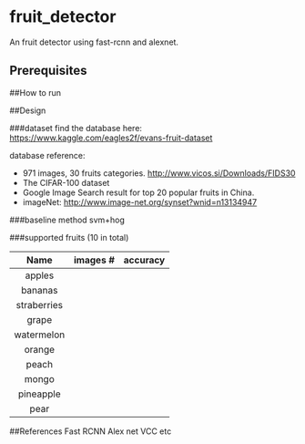 # fruit_detector
An fruit detector using fast-rcnn and alexnet.

## Prerequisites

##How to run

##Design

###dataset
find the database here: https://www.kaggle.com/eagles2f/evans-fruit-dataset

database reference:
* 971 images, 30 fruits categories. http://www.vicos.si/Downloads/FIDS30
* The CIFAR-100 dataset
* Google Image Search result for top 20 popular fruits in China.
* imageNet: http://www.image-net.org/synset?wnid=n13134947

###baseline method
svm+hog

###supported fruits
(10 in total)

| Name | images # | accuracy |
| :-----:| :---------:| :----------:|
| apples | |
| bananas | |
| straberries | |
| grape | |
| watermelon | |
| orange | |
| peach | |
| mongo | |
| pineapple | |
| pear | |

##References
Fast RCNN
Alex net
VCC
etc
